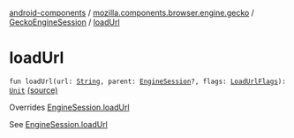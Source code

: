 [android-components](../../index.md) / [mozilla.components.browser.engine.gecko](../index.md) / [GeckoEngineSession](index.md) / [loadUrl](./load-url.md)

# loadUrl

`fun loadUrl(url: `[`String`](https://kotlinlang.org/api/latest/jvm/stdlib/kotlin/-string/index.html)`, parent: `[`EngineSession`](../../mozilla.components.concept.engine/-engine-session/index.md)`?, flags: `[`LoadUrlFlags`](../../mozilla.components.concept.engine/-engine-session/-load-url-flags/index.md)`): `[`Unit`](https://kotlinlang.org/api/latest/jvm/stdlib/kotlin/-unit/index.html) [(source)](https://github.com/mozilla-mobile/android-components/blob/master/components/browser/engine-gecko-beta/src/main/java/mozilla/components/browser/engine/gecko/GeckoEngineSession.kt#L104)

Overrides [EngineSession.loadUrl](../../mozilla.components.concept.engine/-engine-session/load-url.md)

See [EngineSession.loadUrl](../../mozilla.components.concept.engine/-engine-session/load-url.md)

